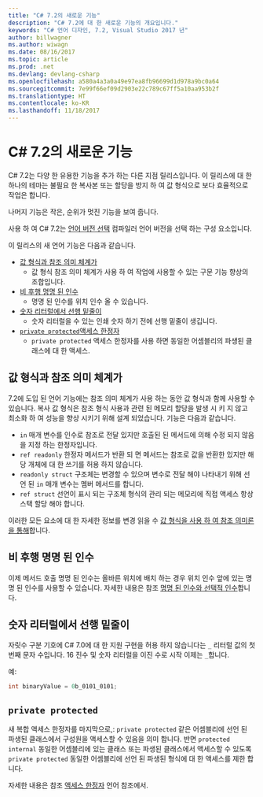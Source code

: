 ```yaml
---
title: "C# 7.2의 새로운 기능"
description: "C# 7.2에 대 한 새로운 기능의 개요입니다."
keywords: "C# 언어 디자인, 7.2, Visual Studio 2017 년"
author: billwagner
ms.author: wiwagn
ms.date: 08/16/2017
ms.topic: article
ms.prod: .net
ms.devlang: devlang-csharp
ms.openlocfilehash: a580a4a3a0a49e97ea8fb96699d1d978a9bc0a64
ms.sourcegitcommit: 7e99f66ef09d2903e22c789c67ff5a10aa953b2f
ms.translationtype: HT
ms.contentlocale: ko-KR
ms.lasthandoff: 11/18/2017
---
```

# <a name="whats-new-in-c-72"></a>C# 7.2의 새로운 기능

C# 7.2는 다양 한 유용한 기능을 추가 하는 다른 지점 릴리스입니다.
이 릴리스에 대 한 하나의 테마는 불필요 한 복사본 또는 할당을 방지 하 여 값 형식으로 보다 효율적으로 작업은 합니다. 

나머지 기능은 작은, 순위가 멋진 기능을 보여 줍니다.

사용 하 여 C# 7.2는 [언어 버전 선택](csharp-7-1.md#language-version-selection) 컴파일러 언어 버전을 선택 하는 구성 요소입니다.

이 릴리스의 새 언어 기능은 다음과 같습니다.

* [값 형식과 참조 의미 체계가](#reference-semantics-with-value-types)
  - 값 형식 참조 의미 체계가 사용 하 여 작업에 사용할 수 있는 구문 기능 향상의 조합입니다.
* [비 후행 명명 된 인수](#non-trailing-named-arguments)
  - 명명 된 인수를 위치 인수 올 수 있습니다.
* [숫자 리터럴에서 선행 밑줄이](#leading-underscores-in-numeric-literals)
  - 숫자 리터럴을 수 있는 인쇄 숫자 하기 전에 선행 밑줄이 생깁니다.
* [`private protected`액세스 한정자](#private-protected)
  - `private protected` 액세스 한정자를 사용 하면 동일한 어셈블리의 파생된 클래스에 대 한 액세스.

## <a name="reference-semantics-with-value-types"></a>값 형식과 참조 의미 체계가

7.2에 도입 된 언어 기능에는 참조 의미 체계가 사용 하는 동안 값 형식과 함께 사용할 수 있습니다. 복사 값 형식은 참조 형식 사용과 관련 된 메모리 할당을 발생 시 키 지 않고 최소화 하 여 성능을 향상 시키기 위해 설계 되었습니다. 기능은 다음과 같습니다.

 - `in` 매개 변수를 인수로 참조로 전달 있지만 호출된 된 메서드에 의해 수정 되지 않음을 지정 하는 한정자입니다.
 - `ref readonly` 한정자 메서드가 반환 되 면 메서드는 참조로 값을 반환한 있지만 해당 개체에 대 한 쓰기를 허용 하지 않습니다.
 - `readonly struct` 구조체는 변경할 수 있으며 변수로 전달 해야 나타내기 위해 선언 된 `in` 매개 변수는 멤버 메서드를 합니다.
 - `ref struct` 선언이 표시 되는 구조체 형식의 관리 되는 메모리에 직접 액세스 항상 스택 할당 해야 합니다.

이러한 모든 요소에 대 한 자세한 정보를 변경 읽을 수 [값 형식을 사용 하 여 참조 의미론을 통해](../reference-semantics-with-value-types.md)합니다.

## <a name="non-trailing-named-arguments"></a>비 후행 명명 된 인수

이제 메서드 호출 명명 된 인수는 올바른 위치에 배치 하는 경우 위치 인수 앞에 있는 명명 된 인수를 사용할 수 있습니다. 자세한 내용은 참조 [명명 된 인수와 선택적 인수](../programming-guide/classes-and-structs/named-and-optional-arguments.md)합니다.

## <a name="leading-underscores-in-numeric-literals"></a>숫자 리터럴에서 선행 밑줄이

자릿수 구분 기호에 C# 7.0에 대 한 지원 구현을 허용 하지 않습니다는 `_` 리터럴 값의 첫 번째 문자 수입니다. 16 진수 및 숫자 리터럴을 이진 수로 시작 이제는 `_`합니다. 

예:

```csharp
int binaryValue = 0b_0101_0101;
```

## `private protected`

새 복합 액세스 한정자를 마지막으로,: `private protected` 같은 어셈블리에 선언 된 파생된 클래스에서 구성원을 액세스할 수 있음을 의미 합니다. 반면 `protected internal` 동일한 어셈블리에 있는 클래스 또는 파생된 클래스에서 액세스할 수 있도록 `private protected` 동일한 어셈블리에 선언 된 파생된 형식에 대 한 액세스를 제한 합니다.

자세한 내용은 참조 [액세스 한정자](../language-reference/keywords/access-modifiers.md) 언어 참조에서.
